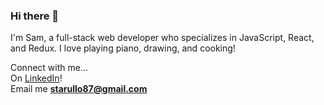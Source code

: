 ### Hi there 👋

I'm Sam, a full-stack web developer who specializes in JavaScript, React, and Redux. I love playing piano, drawing, and cooking!

Connect with me...<br/>
On <a href="https://www.linkedin.com/in/samtarullo/">LinkedIn</a>!<br/>
Email me <strong>starullo87@gmail.com</strong>




<!--
**starullo/starullo** is a ✨ _special_ ✨ repository because its `README.md` (this file) appears on your GitHub profile.
